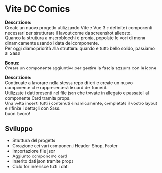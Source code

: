 Vite DC Comics
===

**Descrizione:**  
Create un nuovo progetto utilizzando Vite e Vue 3 e definite i componenti necessari per strutturare il layout come da screenshot allegato.  
Quando la struttura a macroblocchi è pronta, popolate le voci di menu dinamicamente usando i data del componente.  
Per oggi diamo priorità alla struttura: quando è tutto bello solido, passiamo al Sass!  

**Bonus:**  
Creare un componente aggiuntivo per gestire la fascia azzurra con le icone

**Descrizione:**  
Continuate a lavorare nella stessa repo di ieri e create un nuovo componente che rappresenterà le card dei fumetti.  
Utilizzate i dati presenti nel file json che trovate in allegato e passateli al componente Card tramite props.  
Una volta inseriti tutti i contenuti dinamicamente, completate il vostro layout e rifinite i dettagli con Sass.  
buon lavoro!  

## Sviluppo
- Struttura del progetto
- Creazione dei vari componenti Header, Shop, Footer
- Importazione file json
- Aggiunto componente card 
- Inserito dati json tramite props
- Ciclo for inserisce tutti i dati
